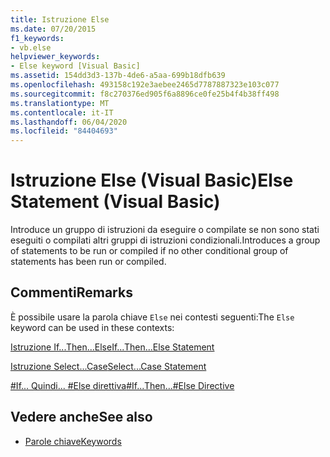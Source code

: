 ```yaml
---
title: Istruzione Else
ms.date: 07/20/2015
f1_keywords:
- vb.else
helpviewer_keywords:
- Else keyword [Visual Basic]
ms.assetid: 154dd3d3-137b-4de6-a5aa-699b18dfb639
ms.openlocfilehash: 493158c192e3aebee2465d7787887323e103c077
ms.sourcegitcommit: f8c270376ed905f6a8896ce0fe25b4f4b38ff498
ms.translationtype: MT
ms.contentlocale: it-IT
ms.lasthandoff: 06/04/2020
ms.locfileid: "84404693"
---
```

# <a name="else-statement-visual-basic"></a><span data-ttu-id="98e93-102">Istruzione Else (Visual Basic)</span><span class="sxs-lookup"><span data-stu-id="98e93-102">Else Statement (Visual Basic)</span></span>
<span data-ttu-id="98e93-103">Introduce un gruppo di istruzioni da eseguire o compilate se non sono stati eseguiti o compilati altri gruppi di istruzioni condizionali.</span><span class="sxs-lookup"><span data-stu-id="98e93-103">Introduces a group of statements to be run or compiled if no other conditional group of statements has been run or compiled.</span></span>  
  
## <a name="remarks"></a><span data-ttu-id="98e93-104">Commenti</span><span class="sxs-lookup"><span data-stu-id="98e93-104">Remarks</span></span>  
 <span data-ttu-id="98e93-105">È possibile usare la parola chiave `Else` nei contesti seguenti:</span><span class="sxs-lookup"><span data-stu-id="98e93-105">The `Else` keyword can be used in these contexts:</span></span>  
  
 [<span data-ttu-id="98e93-106">Istruzione If...Then...Else</span><span class="sxs-lookup"><span data-stu-id="98e93-106">If...Then...Else Statement</span></span>](if-then-else-statement.md)  
  
 [<span data-ttu-id="98e93-107">Istruzione Select...Case</span><span class="sxs-lookup"><span data-stu-id="98e93-107">Select...Case Statement</span></span>](select-case-statement.md)  
  
 [<span data-ttu-id="98e93-108">#If... Quindi... #Else direttiva</span><span class="sxs-lookup"><span data-stu-id="98e93-108">#If...Then...#Else Directive</span></span>](../directives/if-then-else-directives.md)  
  
## <a name="see-also"></a><span data-ttu-id="98e93-109">Vedere anche</span><span class="sxs-lookup"><span data-stu-id="98e93-109">See also</span></span>

- [<span data-ttu-id="98e93-110">Parole chiave</span><span class="sxs-lookup"><span data-stu-id="98e93-110">Keywords</span></span>](../keywords/index.md)

